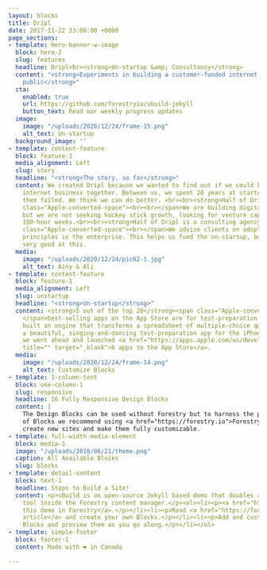 ```yaml
---
layout: blocks
title: Dripl
date: 2017-11-22 23:00:00 +0000
page_sections:
- template: hero-banner-w-image
  block: hero-2
  slug: features
  headline: Dripl<br><strong>Un-startup &amp; Consultancy</strong>
  content: "<strong>Experiments in building a customer-funded internet business in
    public</strong>"
  cta:
    enabled: true
    url: https://github.com/forestryio/ubuild-jekyll
    button_text: Read our weekly progress updates
  image:
    image: "/uploads/2020/12/24/frame-15.png"
    alt_text: Un-startup
  background_image: ''
- template: content-feature
  block: feature-1
  media_alignment: Left
  slug: story
  headline: "<strong>The story, so far</strong>"
  content: We created Dripl because we wanted to find out if we could build a profitable
    internet business together. Between us, we spent 20 years at startups. Most of
    them failed. We think we can do better. <br><br><strong>Half of Dripl is an un-startup</strong><span
    class="Apple-converted-space"><br><br></span>We are building digital products
    but we are not seeking hockey stick growth, looking for venture capital or working
    100-hour weeks.<br><br><strong>Half of Dripl is a consulting agency<br></strong><span
    class="Apple-converted-space"><br></span>We advise clients on adopting Lean Startup
    principles in the enterprise. This helps us fund the un-startup, but we are also
    very good at this.
  media:
    image: "/uploads/2020/12/24/pic02-1.jpg"
    alt_text: Ainy & Ali
- template: content-feature
  block: feature-1
  media_alignment: Left
  slug: unstartup
  headline: "<strong>Un-startup</strong>"
  content: <strong>5 out of the top 20</strong><span class="Apple-converted-space">
    </span>best-selling apps on the App Store are for test-preparation. <br><br>We
    built an engine that transforms a spreadsheet of multiple-choice questions into
    a beautiful, singing-and-dancing test-preparation app for the iPhone.<br><br>Then
    we went ahead and launched <a href="https://apps.apple.com/us/developer/dripl/id1512488885"
    title="" target="_blank">6 apps to the App Store</a>.
  media:
    image: "/uploads/2020/12/24/frame-14.png"
    alt_text: Customize Blocks
- template: 1-column-text
  block: one-column-1
  slug: responsive
  headline: 16 Fully Responsive Design Blocks
  content: |
    The Design Blocks can be used without Forestry but to harness the power
    of Blocks we recommend using <a href="https://forestry.io">Forestry</a>. Once the site is imported you can immediately
    create new sites and make them fully customizable.
- template: full-width-media-element
  block: media-1
  image: "/uploads/2018/06/21/theme.png"
  caption: All Available Blocks
  slug: blocks
- template: detail-content
  block: text-1
  headline: Steps to Build a Site!
  content: <p>uBuild is an open-source Jekyll based demo that doubles as a builder
    tool inside the Forestry content manager.</p><ol><li><p><a href="https://app.forestry.io/quick-start?repo=forestryio/ubuild-jekyll&provider=github&engine=jekyll">Import
    this demo in Forestry</a>.</p></li><li><p>Read <a href="https://forestry.io/blog/ubuild-a-new-theme-for-static-sites-using-blocks/">our
    article</a> and create your own Blocks.</p></li><li><p>Add and customize the available
    Blocks and preview them as you go along.</p></li></ol>
- template: simple-footer
  block: footer-1
  content: Made with ❤︎ in Canada

---
```

